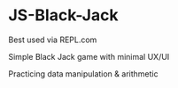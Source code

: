 # JS-Black-Jack

Best used via REPL.com

Simple Black Jack game with minimal UX/UI

Practicing data manipulation & arithmetic 
